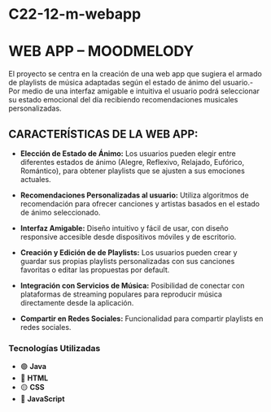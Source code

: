 # C22-12-m-webapp
# WEB APP – MOODMELODY #

El proyecto se centra en la creación de una web app que sugiera el armado de playlists de música adaptadas según el estado de ánimo del usuario.-
Por medio de una interfaz amigable e intuitiva el usuario podrá seleccionar su estado emocional del día recibiendo recomendaciones musicales personalizadas.

## CARACTERÍSTICAS DE LA WEB APP: ##


+ __Elección de Estado de Ánimo:__ Los usuarios pueden elegir entre diferentes estados de ánimo (Alegre, Reflexivo, Relajado, Eufórico, Romántico), para obtener playlists que se ajusten a sus emociones actuales.

+ __Recomendaciones Personalizadas al usuario:__ Utiliza algoritmos de recomendación para ofrecer canciones y artistas basados en el estado de ánimo seleccionado.

+ __Interfaz Amigable:__ Diseño intuitivo y fácil de usar, con diseño responsive accesible desde dispositivos móviles y de escritorio.

+ __Creación y Edición de de Playlists:__ Los usuarios pueden crear y guardar sus propias playlists personalizadas con sus canciones favoritas o editar las propuestas por default.

+ __Integración con Servicios de Música:__ Posibilidad de conectar con plataformas de streaming populares para reproducir música directamente desde la aplicación.

+ __Compartir en Redes Sociales:__ Funcionalidad para compartir playlists en redes sociales.

### Tecnologías Utilizadas  

- 🟢 **Java**  
- 🔵 **HTML**  
- 🟡 **CSS**  
- 🔴 **JavaScript**  
